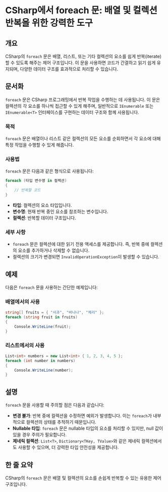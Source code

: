 <!--
Meta Description: # CSharp에서 foreach 문: 배열 및 컬렉션 반복을 위한 강력한 도구 ## 개요 CSharp의 `foreach` 문은 배열, 리스트, 또는 기타 컬렉션의 요소를 쉽게 반복(iterate)할 수 있도록 해주는 제어 구조입니다. 이 문을 사용하면 코드가 간결하고...
Meta Keywords: foreach, 컬렉션의, 요소를, 컬렉션, csharp
-->

# CSharp에서 foreach 문: 배열 및 컬렉션 반복을 위한 강력한 도구

## 개요
CSharp의 `foreach` 문은 배열, 리스트, 또는 기타 컬렉션의 요소를 쉽게 반복(iterate)할 수 있도록 해주는 제어 구조입니다. 이 문을 사용하면 코드가 간결하고 읽기 쉽게 유지되며, 다양한 데이터 구조를 효과적으로 처리할 수 있습니다.

## 문서화
`foreach` 문은 CSharp 프로그래밍에서 반복 작업을 수행하는 데 사용됩니다. 이 문은 컬렉션의 각 요소를 하나씩 접근할 수 있게 해주며, 일반적으로 `IEnumerable` 또는 `IEnumerable<T>` 인터페이스를 구현하는 데이터 구조와 함께 사용됩니다.

### 목적
`foreach` 문은 배열이나 리스트 같은 컬렉션의 모든 요소를 순회하면서 각 요소에 대해 특정 작업을 수행할 수 있게 해줍니다. 

### 사용법
`foreach` 문은 다음과 같은 형식으로 사용됩니다:

```csharp
foreach (타입 변수명 in 컬렉션)
{
    // 반복할 코드
}
```

- **타입**: 컬렉션의 요소 타입입니다.
- **변수명**: 현재 반복 중인 요소를 참조하는 변수입니다.
- **컬렉션**: 반복할 데이터 구조입니다.

### 세부 사항
- `foreach` 문은 컬렉션에 대한 읽기 전용 액세스를 제공합니다. 즉, 반복 중에 컬렉션의 요소를 추가하거나 삭제할 수 없습니다.
- 컬렉션의 크기가 변경되면 `InvalidOperationException`이 발생할 수 있습니다.

## 예제
다음은 `foreach` 문을 사용하는 간단한 예제입니다:

### 배열에서의 사용
```csharp
string[] fruits = { "사과", "바나나", "체리" };
foreach (string fruit in fruits)
{
    Console.WriteLine(fruit);
}
```

### 리스트에서의 사용
```csharp
List<int> numbers = new List<int> { 1, 2, 3, 4, 5 };
foreach (int number in numbers)
{
    Console.WriteLine(number);
}
```

## 설명
`foreach` 문을 사용할 때 주의할 점은 다음과 같습니다:

- **변경 불가**: 반복 중에 컬렉션을 수정하면 예외가 발생합니다. 이는 `foreach`가 내부적으로 컬렉션의 상태를 추적하기 때문입니다.
- **Nullable 타입**: `foreach` 문은 nullable 타입의 요소를 처리할 수 있지만, null 값이 있을 경우 주의가 필요합니다.
- **제네릭 컬렉션**: `List<T>`, `Dictionary<TKey, TValue>`와 같은 제네릭 컬렉션에서도 사용할 수 있으며, 더 강력한 타입 안전성을 제공합니다.

## 한 줄 요약
CSharp의 `foreach` 문은 배열 및 컬렉션의 요소를 손쉽게 반복할 수 있는 유용한 제어 구조입니다.
